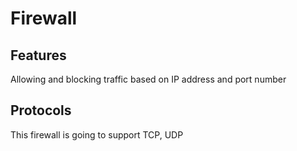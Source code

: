 # Firewall


## Features
Allowing and blocking traffic based on IP address and port number
## Protocols
This firewall is going to support TCP, UDP

